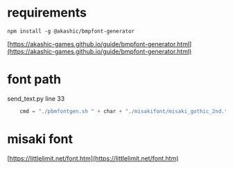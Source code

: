 # requirements

```
npm install -g @akashic/bmpfont-generator
```

[https://akashic-games.github.io/guide/bmpfont-generator.html](https://akashic-games.github.io/guide/bmpfont-generator.html)


# font path

send_text.py line 33

```py
    cmd = "./pbmfontgen.sh " + char + "./misakifont/misaki_gothic_2nd.ttf"
```

# misaki font

[https://littlelimit.net/font.htm](https://littlelimit.net/font.htm)